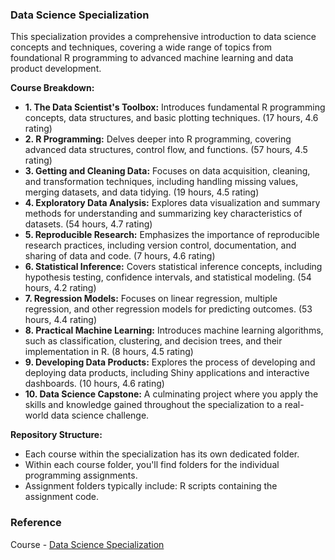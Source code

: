 
### Data Science Specialization

This specialization provides a comprehensive introduction to data science concepts and techniques, covering a wide range of topics from foundational R programming to advanced machine learning and data product development.

**Course Breakdown:**

* **1. The Data Scientist's Toolbox:** Introduces fundamental R programming concepts, data structures, and basic plotting techniques. (17 hours, 4.6 rating)
* **2. R Programming:** Delves deeper into R programming, covering advanced data structures, control flow, and functions. (57 hours, 4.5 rating)
* **3. Getting and Cleaning Data:** Focuses on data acquisition, cleaning, and transformation techniques, including handling missing values, merging datasets, and data tidying. (19 hours, 4.5 rating)
* **4. Exploratory Data Analysis:** Explores data visualization and summary methods for understanding and summarizing key characteristics of datasets. (54 hours, 4.7 rating)
* **5. Reproducible Research:** Emphasizes the importance of reproducible research practices, including version control, documentation, and sharing of data and code. (7 hours, 4.6 rating)
* **6. Statistical Inference:** Covers statistical inference concepts, including hypothesis testing, confidence intervals, and statistical modeling. (54 hours, 4.2 rating)
* **7. Regression Models:** Focuses on linear regression, multiple regression, and other regression models for predicting outcomes. (53 hours, 4.4 rating)
* **8. Practical Machine Learning:** Introduces machine learning algorithms, such as classification, clustering, and decision trees, and their implementation in R. (8 hours, 4.5 rating)
* **9. Developing Data Products:** Explores the process of developing and deploying data products, including Shiny applications and interactive dashboards. (10 hours, 4.6 rating)
* **10. Data Science Capstone:** A culminating project where you apply the skills and knowledge gained throughout the specialization to a real-world data science challenge.

**Repository Structure:**

* Each course within the specialization has its own dedicated folder.
* Within each course folder, you'll find folders for the individual programming assignments.
* Assignment folders typically include: R scripts containing the assignment code.

### Reference
Course - [Data Science Specialization](https://www.coursera.org/specializations/jhu-data-science)
